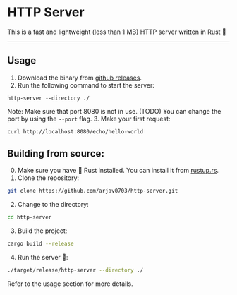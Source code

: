 # HTTP Server

This is a fast and lightweight (less than 1 MB) HTTP server written in Rust 🦀

--- 
## Usage
1. Download the binary from [github releases](https://github.com/arjav0703/http-server/releases/).
2. Run the following command to start the server:
```
http-server --directory ./
```
Note: Make sure that port 8080 is not in use. (TODO) You can change the port by using the `--port` flag.
3. Make your first request:
```bash
curl http://localhost:8080/echo/hello-world
```

## Building from source:
0. Make sure you have 🦀 Rust installed. You can install it from [rustup.rs](https://rustup.rs/).
1. Clone the repository:
```bash
git clone https://github.com/arjav0703/http-server.git
```
2. Change to the directory:
```bash
cd http-server
```
3. Build the project:
```bash
cargo build --release
```
4. Run the server 🚀:
```bash
./target/release/http-server --directory ./
```
Refer to the usage section for more details.
